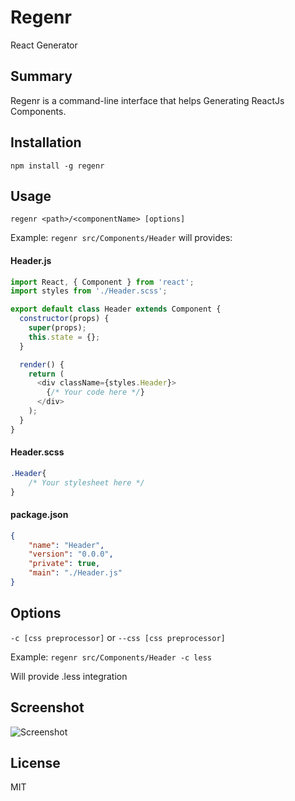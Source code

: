 # Regenr
React Generator

## Summary
Regenr is a command-line interface that helps Generating ReactJs Components.

## Installation
`npm install -g regenr`

## Usage
`regenr <path>/<componentName> [options]` 

Example:
`regenr src/Components/Header` will provides:

#### Header.js
```javascript
import React, { Component } from 'react';
import styles from './Header.scss';

export default class Header extends Component {
  constructor(props) {
    super(props);
    this.state = {};
  }

  render() {
    return (
      <div className={styles.Header}>
        {/* Your code here */}
      </div>
    );
  }
}
```

#### Header.scss
```sass
.Header{
    /* Your stylesheet here */
}
```

#### package.json
```json
{
    "name": "Header",
    "version": "0.0.0",
    "private": true,
    "main": "./Header.js"
}
```

## Options
`-c [css preprocessor]` or `--css [css preprocessor]`

Example:
`regenr src/Components/Header -c less`

Will provide .less integration

## Screenshot
![Screenshot](/ss1.png?raw=true "Screenshot")

## License
MIT